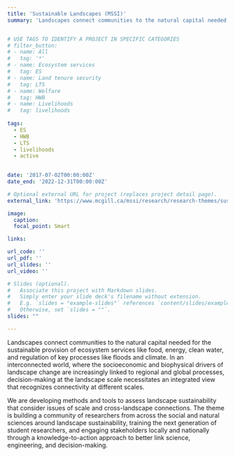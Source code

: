 ```yaml
---
title: 'Sustainable Landscapes (MSSI)'
summary: 'Landscapes connect communities to the natural capital needed for the sustainable provision of ecosystem services like food, energy, clean water, and regulation of key processes like floods and climate. With support from the [McGill Sustainability Systems Initiative](https://www.mcgill.ca/mssi/), we are building a community of researchers from across the social and natural sciences around landscape sustainability, training the next generation of student researchers, and engaging stakeholders locally and nationally through a knowledge-to-action approach to better link science, engineering, and decision-making.'


# USE TAGS TO IDENTIFY A PROJECT IN SPECIFIC CATEGORIES
# filter_button:
# - name: All
#   tag: '*'
# - name: Ecosystem services
#   tag: ES
# - name: Land tenure security
#   tag: LTS
# - name: Welfare
#   tag: HWB
# - name: Livelihoods
#   tag: livelihoods
    
tags:
  - ES
  - HWB
  - LTS
  - livelihoods
  - active

  
date: '2017-07-02T00:00:00Z'
date_end: '2022-12-31T00:00:00Z'

# Optional external URL for project (replaces project detail page).
external_link: 'https://www.mcgill.ca/mssi/research/research-themes/sustainable-landscapes'

image:
  caption: 
  focal_point: Smart

links:

url_code: ''
url_pdf: ''
url_slides: ''
url_video: ''

# Slides (optional).
#   Associate this project with Markdown slides.
#   Simply enter your slide deck's filename without extension.
#   E.g. `slides = "example-slides"` references `content/slides/example-slides.md`.
#   Otherwise, set `slides = ""`.
slides: ""

---
```


Landscapes connect communities to the natural capital needed for the sustainable provision of ecosystem services like food, energy, clean water, and regulation of key processes like floods and climate. In an interconnected world, where the socioeconomic and biophysical drivers of landscape change are increasingly linked to regional and global processes, decision-making at the landscape scale necessitates an integrated view that recognizes connectivity at different scales.

We are developing methods and tools to assess landscape sustainability that consider issues of scale and cross-landscape connections. The theme is building a community of researchers from across the social and natural sciences around landscape sustainability, training the next generation of student researchers, and engaging stakeholders locally and nationally through a knowledge-to-action approach to better link science, engineering, and decision-making.

